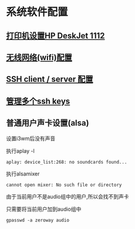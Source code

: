 # 系统软件配置

## [打印机设置HP DeskJet 1112](printer.md)

## [无线网络(wifi)配置](wifi.md)

## [SSH client / server 配置](ssh_config.md)

## [管理多个ssh keys](sshkeys.md)

## 普通用户声卡设置(alsa)

设置i3wm后没有声音

执行aplay -l

	aplay: device_list:268: no soundcards found...

执行alsamixer

	cannot open mixer: No such file or directory

由于当前用户不是audio组中的用户,所以会找不到声卡

只需要将当前用户加到audio组中

	gpasswd -a zeroway audio
